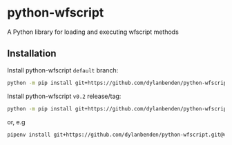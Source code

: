 # python-wfscript
A Python library for loading and executing wfscript methods

## Installation
Install python-wfscript `default` branch:
```bash
python -m pip install git+https://github.com/dylanbenden/python-wfscript.git
```

Install python-wfscript `v0.2` release/tag:
```bash
python -m pip install git+https://github.com/dylanbenden/python-wfscript.git@v0.2
``` 
or, e.g
```bash
pipenv install git+https://github.com/dylanbenden/python-wfscript.git@v0.2#egg=python-wfscript
```
